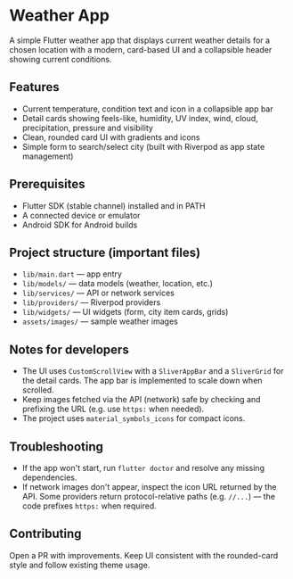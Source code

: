 # Weather App

A simple Flutter weather app that displays current weather details for a chosen location with a modern, card-based UI and a collapsible header showing current conditions.

## Features

- Current temperature, condition text and icon in a collapsible app bar
- Detail cards showing feels-like, humidity, UV index, wind, cloud, precipitation, pressure and visibility
- Clean, rounded card UI with gradients and icons
- Simple form to search/select city (built with Riverpod as app state management)

## Prerequisites

- Flutter SDK (stable channel) installed and in PATH
- A connected device or emulator
- Android SDK for Android builds

## Project structure (important files)

- `lib/main.dart` — app entry
- `lib/models/` — data models (weather, location, etc.)
- `lib/services/` — API or network services
- `lib/providers/` — Riverpod providers
- `lib/widgets/` — UI widgets (form, city item cards, grids)
- `assets/images/` — sample weather images

## Notes for developers

- The UI uses `CustomScrollView` with a `SliverAppBar` and a `SliverGrid` for the detail cards. The app bar is implemented to scale down when scrolled.
- Keep images fetched via the API (network) safe by checking and prefixing the URL (e.g. use `https:` when needed).
- The project uses `material_symbols_icons` for compact icons.

## Troubleshooting

- If the app won't start, run `flutter doctor` and resolve any missing dependencies.
- If network images don't appear, inspect the icon URL returned by the API. Some providers return protocol-relative paths (e.g. `//...`) — the code prefixes `https:` when required.

## Contributing

Open a PR with improvements. Keep UI consistent with the rounded-card style and follow existing theme usage.